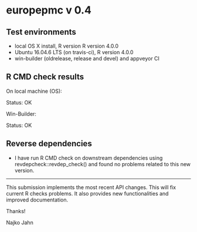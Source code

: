 # europepmc v 0.4

## Test environments

* local OS X install, R version R version 4.0.0 
* Ubuntu 16.04.6 LTS (on travis-ci), R version 4.0.0
* win-builder (oldrelease, release and devel) and appveyor CI

## R CMD check results

On local machine (OS):

Status: OK

Win-Builder:

Status: OK


## Reverse dependencies

* I have run R CMD check on downstream dependencies using revdepcheck::revdep_check() and found no problems related to this new version.

---

This submission implements the most recent API changes. This will fix current R checks problems. It also provides new functionalities and improved documentation.

Thanks!

Najko Jahn
